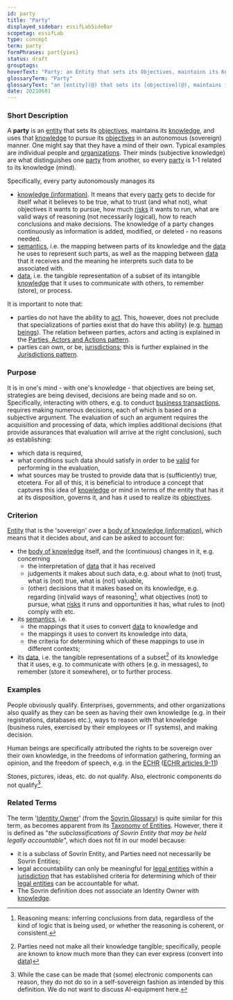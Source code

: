 ```yaml
---
id: party
title: "Party"
displayed_sidebar: essifLabSideBar
scopetag: essifLab
type: concept
term: party
formPhrases: part{yies}
status: draft
grouptags:
hoverText: "Party: an Entity that sets its Objectives, maintains its Knowledge, and uses that Knowledge to pursue its Objectives in an autonomous (sovereign) manner. Humans and Organizations are the typical examples."
glossaryTerm: "Party"
glossaryText: "an [entity](@) that sets its [objective](@), maintains its [knowledge](@), and uses that [knowledge](@) to pursue its [objective](@) in an autonomous (sovereign) manner. Humans and [organization](@) are the typical examples."
date: 20210601
---
```


### Short Description
A **party** is an [entity](@) that sets its [objectives](@), maintains its [knowledge](@), and uses that [knowledge](@) to pursue its [objectives](@) in an autonomous (sovereign) manner. One might say that they have a mind of their own. Typical examples are individual people and [organizations](@). Their minds (subjective knowledge) are what distinguishes one [party](@) from another, so every [party](@) is 1-1 related to its knowledge (mind).

Specifically, every party autonomously manages its
- [knowledge (information)](knowledge@). It means that every [party](@) gets to decide for itself what it believes to be true, what to trust (and what not), what objectives it wants to pursue, how much [risks](@) it wants to run, what are valid ways of reasoning (not necessarily logical), how to reach conclusions and make decisions. The knowledge of a party changes continuously as information is added, modified, or deleted - no reasons needed.
- [semantics](@), i.e. the mapping between parts of its knowledge and the [data](@) he uses to represent such parts, as well as the mapping between [data](@) that it receives and the meaning he interprets such data to be associated with.
- [data](@), i.e. the tangible representation of a subset of its intangible [knowledge](@) that it uses to communicate with others, to remember (store), or process.

It is important to note that:
- parties do not have the ability to [act](actor@). This, however, does not preclude that specializations of parties exist that do have this ability) (e.g. [human beings](human-being@)). The relation between parties, actors and acting is explained in the [Parties, Actors and Actions pattern](pattern-party-actor-action@).
- parties can own, or be, [jurisdictions](@); this is further explained in the [Jurisdictions pattern](pattern-jurisdiction@).

### Purpose
It is in one's mind - with one's knowledge - that objectives are being set, strategies are being devised, decisions are being made and so on. Specifically, interacting with others, e.g. to conduct [business transactions](transaction@), requires making numerous decisions, each of which is based on a subjective argument. The evaluation of such an argument requires the acquisition and processing of data, which implies additional decisions (that provide assurances that evaluation will arrive at the right conclusion), such as establishing:
- which data is required,
- what conditions such data should satisfy in order to be [valid](validate@) for performing in the evaluation,
- what sources may be trusted to provide data that is (sufficiently) true,
etcetera. For all of this, it is beneficial to introduce a concept that captures this idea of [knowledge](@) or mind in terms of _the_ entity that has it at its disposition, governs it, and has it used to realize its [objectives](@).

### Criterion
[Entity](@) that is the 'sovereign' over a [body of knowledge (information)](knowledge@), which means that it decides about, and can be asked to account for:
- the [body of knowledge](knowledge@) itself, and the (continuous) changes in it, e.g. concerning
  - the interpretation of [data](@) that it has received
  - judgements it makes about such data, e.g. about what to (not) trust, what is (not) true, what is (not) valuable,
  - (other) decisions that it makes based on its knowledge, e.g. regarding (in)valid ways of reasoning[^1], what objectives (not) to pursue, what [risks](@) it runs and opportunities it has, what rules to (not) comply with etc.
- its [semantics](@), i.e.
  - the mappings that it uses to convert [data](@) to knowledge and
  - the mappings it uses to convert its knowledge into data,
  - the criteria for determining which of these mappings to use in different contexts;
- its [data](@), i.e. the tangible representations of a subset[^2] of its knowledge that it uses, e.g. to communicate with others (e.g. in messages), to remember (store it somewhere), or to further process.

### Examples
People obviously qualify. Enterprises, governments, and other organizations also qualify as they can be seen as having their own knowledge (e.g. in their registrations, databases etc.), ways to reason with that knowledge (business rules, exercised by their employees or IT systems), and making decision.

Human beings are specifically attributed the rights to be sovereign over their own knowledge, in the freedoms of information gathering, forming an opinion, and the freedom of speech, e.g. in the [ECHR](https://www.echr.coe.int "European Convention of Human Rights") ([ECHR articles 9-11](https://www.echr.coe.int/Documents/Convention_ENG.pdf))

Stones, pictures, ideas, etc. do not qualify. Also, electronic components do not qualify[^3].

### Related Terms
The term '[Identity Owner](https://docs.google.com/document/d/1gfIz5TT0cNp2kxGMLFXr19x1uoZsruUe_0glHst2fZ8/edit#heading=h.2e5lma3u6c9g)' (from the [Sovrin Glossary](https://sovrin.org/library/glossary/)) is quite similar for this term, as becomes apparent from its [Taxonomy of Entities](https://docs.google.com/document/d/1gfIz5TT0cNp2kxGMLFXr19x1uoZsruUe_0glHst2fZ8/edit#heading=h.mq7pzglc1j96). However, there it is defined as "_the subclassifications of Sovrin Entity that may be held legally accountable_", which does not fit in our model because:
- it is a subclass of Sovrin Entity, and Parties need not necessarily be Sovrin Entities;
- legal accountability can only be meaningful for [legal entities](legal-entity@) within a [jurisdiction](@) that has established criteria for determining which of their [legal entities](legal-entity@) can be accountable for what.
- The Sovrin definition does not associate an Identity Owner with [knowledge](@).


[^1]: Reasoning means: inferring conclusions from data, regardless of the kind of logic that is being used, or whether the reasoning is coherent, or consistent.

[^2]: Parties need not make all their knowledge tangible; specifically, people are known to know much more than they can ever express (convert into [data](@))

[^3]: While the case can be made that (some) electronic components can reason, they do not do so in a self-sovereign fashion as intended by this definition. We do not want to discuss AI-equipment here.
